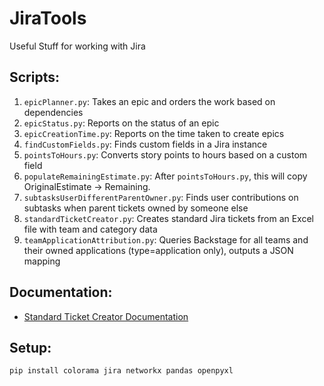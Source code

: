 # JiraTools
Useful Stuff for working with Jira

## Scripts:
1. `epicPlanner.py`: Takes an epic and orders the work based on dependencies
1. `epicStatus.py`: Reports on the status of an epic
1. `epicCreationTime.py`: Reports on the time taken to create epics
1. `findCustomFields.py`: Finds custom fields in a Jira instance
1. `pointsToHours.py`: Converts story points to hours based on a custom field
1. `populateRemainingEstimate.py`: After `pointsToHours.py`, this will copy OriginalEstimate -> Remaining.
1. `subtasksUserDifferentParentOwner.py`: Finds user contributions on subtasks when parent tickets owned by someone else
1. `standardTicketCreator.py`: Creates standard Jira tickets from an Excel file with team and category data
1. `teamApplicationAttribution.py`: Queries Backstage for all teams and their owned applications (type=application only), outputs a JSON mapping

## Documentation:
- [Standard Ticket Creator Documentation](standardTicketCreator_documentation.md)

## Setup: 
`pip install colorama jira networkx pandas openpyxl`
